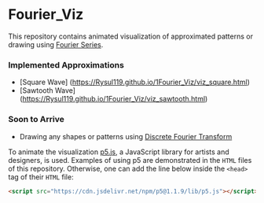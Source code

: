 # Fourier_Viz

This repository contains animated visualization of approximated patterns or drawing using [Fourier Series](https://brilliant.org/wiki/fourier-series/). 

### Implemented Approximations

 - [Square Wave] (https://Rysul119.github.io/1Fourier_Viz/viz_square.html) 
 - [Sawtooth Wave] (https://Rysul119.github.io/1Fourier_Viz/viz_sawtooth.html)

### Soon to Arrive

 - Drawing any shapes or patterns using [Discrete Fourier Transform](https://en.wikipedia.org/wiki/Discrete_Fourier_transform)

To animate the visualization [p5.js](https://p5js.org/), a JavaScript library for artists and designers, is used. Examples of using p5 are demonstrated in the `HTML` files of this repository. Otherwise, one can add the line below inside the `<head>` tag of their `HTML` file:
```html
<script src="https://cdn.jsdelivr.net/npm/p5@1.1.9/lib/p5.js"></script>
```